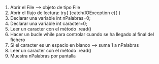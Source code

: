 1. Abrir el File --> objeto de tipo File
2. Abrir el flujo de lectura: try{ }catch(IOException e){ }
3. Declarar una variable int nPalabras=0;
4. Declarar una variable int caracter=0;
5. Leer un caracter con el método .read()
6. Hacer un bucle while para controlar cuando se ha llegado al final del fichero
7. Si el caracter es un espacio en blanco --> suma 1 a nPalabras
8. Leer un caracter con el método .read()
9. Muestra nPalabras por pantalla
